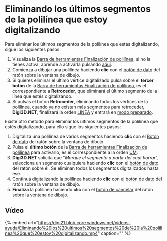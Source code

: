 # Eliminando los últimos segmentos de la polilínea que estoy digitalizando

Para eliminar los últimos segmentos de la polilínea que estás digitalizando, sigue los siguientes pasos:

1. Visualiza la [Barra de herramientas Finalización de polilínea](https://github.com/digi21/docs/tree/7fc627c885c16fb88afc7cc05a6df2a2f4a54563/digi3d-net/primeros-pasos/comenzando-a-utilizar-digi3d.net/comenzando-con-la-ventana-de-dibujo/BarraDeHerramientasFinalizaci-nDePolilinea.html), si no la tienes activa, aprende a activarla pulsando [aquí](https://github.com/digi21/docs/tree/7fc627c885c16fb88afc7cc05a6df2a2f4a54563/digi3d-net/primeros-pasos/comenzando-a-utilizar-digi3d.net/comenzando-con-la-ventana-de-dibujo/PresentacionDeBarrasHerramientasBasicas.html).
2. Comienza a dibujar una polilínea haciendo **clic** con el [botón de dato](eliminando-ultimos-segmentos.md) del ratón sobre la ventana de dibujo.
3. Si quieres eliminar el último vértice digitalizado pulsa sobre el **tercer botón** de la [Barra de herramientas Finalización de polilínea](https://github.com/digi21/docs/tree/7fc627c885c16fb88afc7cc05a6df2a2f4a54563/digi3d-net/primeros-pasos/comenzando-a-utilizar-digi3d.net/comenzando-con-la-ventana-de-dibujo/BarraDeHerramientasFinalizaci-nDePolilinea.html), es el correspondiente a **Retroceder**, que eliminará el último segmento de la línea que estés digitalizando.
4. Si pulsas el botón **Retroceder**, eliminando todos los vértices de la polilínea, cuando ya no existan más segmentos para retroceder, **Digi3D.NET**, finalizará la orden [LINEA](https://github.com/digi21/docs/tree/7fc627c885c16fb88afc7cc05a6df2a2f4a54563/digi3d-net/primeros-pasos/comenzando-a-utilizar-digi3d.net/comenzando-con-la-ventana-de-dibujo/LINEA.html) y entrará en [modo preparado](eliminando-ultimos-segmentos.md).

Existe otro método para eliminar los últimos segmentos de la polilínea que estés digitalizando, para ello sigue los siguientes pasos:

1. Digitaliza una polilínea de varios segmentos haciendo **clic** con el [Botón de dato](eliminando-ultimos-segmentos.md) del ratón sobre la ventana de dibujo.
2. Pulsa el **último botón** de la [Barra de herramientas Finalización de polilínea](https://github.com/digi21/docs/tree/7fc627c885c16fb88afc7cc05a6df2a2f4a54563/digi3d-net/primeros-pasos/comenzando-a-utilizar-digi3d.net/comenzando-con-la-ventana-de-dibujo/BarraDeHerramientasFinalizaci-nDePolilinea.html) para activarlo, es el correspondiente a la orden [UM](https://github.com/digi21/docs/tree/7fc627c885c16fb88afc7cc05a6df2a2f4a54563/digi3d-net/primeros-pasos/comenzando-a-utilizar-digi3d.net/comenzando-con-la-ventana-de-dibujo/UM.html).
3. **Digi3D.NET** solicita que "_Marque el segmento a partir del cual borrar_", selecciona un segmento cualquiera haciendo **clic** con el [botón de dato](eliminando-ultimos-segmentos.md) del ratón sobre él. Se eliminan todos los segmentos digitalizados hasta ese.
4. Continuá digitalizando la polilínea haciendo **clic** con el [botón de dato](eliminando-ultimos-segmentos.md) del ratón sobre la ventana de dibujo.
5. **Finaliza** la polilínea haciendo **clic** con el [botón de cancelar](eliminando-ultimos-segmentos.md) del ratón sobre la ventana de dibujo.

## Vídeo

{% embed url="https://digi21.blob.core.windows.net/videos-ayuda/Eliminando%20los%20ultimos%20segmentos%20de%20la%20polilinea%20que%20estoy%20digitalizando.mp4" caption="" %}

